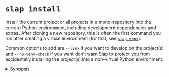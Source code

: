 # `slap install`

Install the current project or all projects in a mono-repository into the current Python environment, including
development dependencies and extras. After cloning a new repository, this is often the first command you run
after creating a virtual environment (for that, see [`slap venv`](venv.md)).

Common options to add are `--link` if you want to develop on the project(s) and `--no-venv-check` if you want
don't want Slap to protect you from accidentally installing the project(s) into a non-virtual Python environment.

<details><summary>Synopsis</summary>
```
@shell slap install --help
```
</details>
